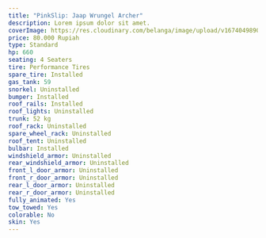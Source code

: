 ```yaml
---
title: "PinkSlip: Jaap Wrungel Archer"
description: Lorem ipsum dolor sit amet.
coverImage: https://res.cloudinary.com/belanga/image/upload/v1674049890/ipz/pic-02_h9xbcp.jpg
price: 80.000 Rupiah
type: Standard
hp: 660
seating: 4 Seaters
tire: Performance Tires
spare_tire: Installed
gas_tank: 59
snorkel: Uninstalled
bumper: Installed
roof_rails: Installed
roof_lights: Uninstalled
trunk: 52 kg
roof_rack: Uninstalled
spare_wheel_rack: Uninstalled
roof_tent: Uninstalled
bulbar: Installed
windshield_armor: Uninstalled
rear_windshield_armor: Uninstalled
front_l_door_armor: Uninstalled
front_r_door_armor: Uninstalled
rear_l_door_armor: Uninstalled
rear_r_door_armor: Uninstalled
fully_animated: Yes
tow_towed: Yes
colorable: No
skin: Yes
---
```

